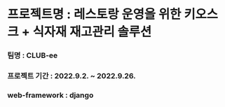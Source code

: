 # 프로젝트명 : 레스토랑 운영을 위한 키오스크 + 식자재 재고관리 솔루션
### 팀명 : CLUB-ee
### 프로젝트 기간 : 2022.9.2. ~ 2022.9.26.
### web-framework : django
### 
